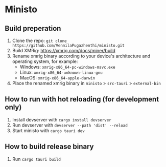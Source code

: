 # Ministo

## Build preperation
1. Clone the repo: `git clone https://github.com/VennilaPugazhenthi/ministo.git`
2. Build XMRig: https://xmrig.com/docs/miner/build
3. Rename xmrig binary according to your device's architecture and operating system, for example:
    * Windows: `xmrig-x86_64-pc-windows-msvc.exe`  
    * Linux: `xmrig-x86_64-unknown-linux-gnu`    
    * MacOS: `xmrig-x86_64-apple-darwin`
4. Place the renamed xmrig binary in `ministo` > `src-tauri` > `external-bin`


## How to run with hot reloading (for development only)
1. Install devserver with `cargo install devserver`
2. Run devserver with `devserver --path 'dist' --reload`
2. Start ministo with `cargo tauri dev`

## How to build release binary
1. Run `cargo tauri build`
